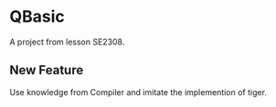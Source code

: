 # QBasic
A project from lesson SE2308.

## New Feature
Use knowledge from Compiler and imitate the implemention of tiger.
